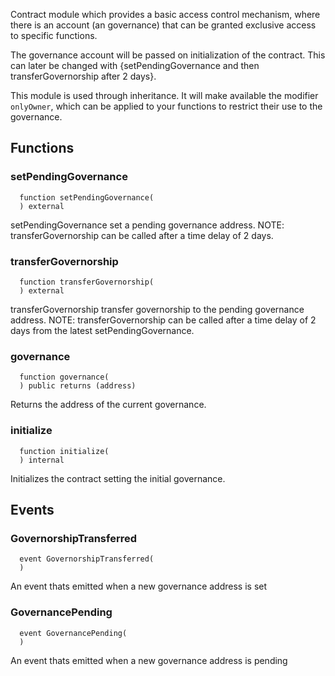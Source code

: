 

Contract module which provides a basic access control mechanism, where
there is an account (an governance) that can be granted exclusive access to
specific functions.

The governance account will be passed on initialization of the contract. This
can later be changed with {setPendingGovernance and then transferGovernorship  after 2 days}.

This module is used through inheritance. It will make available the modifier
`onlyOwner`, which can be applied to your functions to restrict their use to
the governance.

## Functions
### setPendingGovernance
```solidity
  function setPendingGovernance(
  ) external
```

setPendingGovernance set a pending governance address.
NOTE: transferGovernorship can be called after a time delay of 2 days.


### transferGovernorship
```solidity
  function transferGovernorship(
  ) external
```

transferGovernorship transfer governorship to the pending governance address.
NOTE: transferGovernorship can be called after a time delay of 2 days from the latest setPendingGovernance.


### governance
```solidity
  function governance(
  ) public returns (address)
```

Returns the address of the current governance.


### initialize
```solidity
  function initialize(
  ) internal
```

Initializes the contract setting the initial governance.


## Events
### GovernorshipTransferred
```solidity
  event GovernorshipTransferred(
  )
```
An event thats emitted when a new governance address is set


### GovernancePending
```solidity
  event GovernancePending(
  )
```
An event thats emitted when a new governance address is pending
